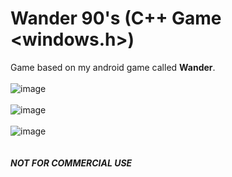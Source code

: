 # Wander 90's (C++ Game <windows.h>)
Game based on my android game called **Wander**.
<br>
<br>
![image](https://user-images.githubusercontent.com/79815768/118490379-7863b880-b750-11eb-9d22-a1418af7f363.png)
<br>
<br>
![image](https://user-images.githubusercontent.com/79815768/118489279-3f771400-b74f-11eb-9ec0-7d917f43884a.png)
<br>
<br>
![image](https://user-images.githubusercontent.com/79815768/118490986-21121800-b751-11eb-9b29-1cce79212d13.png)
<br>
<br>
<br>
***NOT FOR COMMERCIAL USE***
